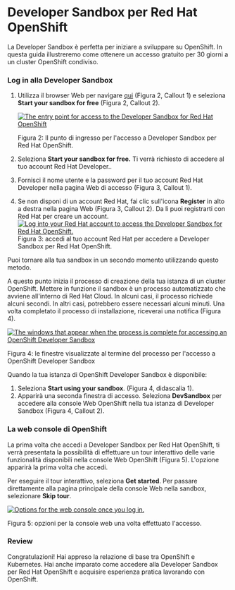 # Developer Sandbox per Red Hat OpenShift

La Developer Sandbox è perfetta per iniziare a sviluppare su OpenShift. In questa guida illustreremo come ottenere un accesso gratuito per 30 giorni a un cluster OpenShift condiviso.



### Log in alla Developer Sandbox

1. Utilizza il browser Web per navigare [qui](https://developers.redhat.com/developer-sandbox) (Figura 2, Callout 1) e seleziona **Start your sandbox for free** (Figura 2, Callout 2).

   [![The entry point for access to the Developer Sandbox for Red Hat OpenShift](https://developers.redhat.com/sites/default/files/styles/article_floated/public/foundations_1.10_fig12.png?itok=g8IOzJZK)](https://developers.redhat.com/sites/default/files/foundations_1.10_fig12.png)

   Figura 2: Il punto di ingresso per l'accesso a Developer Sandbox per Red Hat OpenShift.
   

2. Seleziona **Start your sandbox for free.** Ti verrà richiesto di accedere al tuo account Red Hat Developer..

3. Fornisci il nome utente e la password per il tuo account Red Hat Developer nella pagina Web di accesso (Figura 3, Callout 1).

4. Se non disponi di un account Red Hat, fai clic sull'icona **Register** in alto a destra nella pagina Web (Figura 3, Callout 2). Da lì puoi registrarti con Red Hat per creare un account.
   [![Log into your Red Hat account to access the Developer Sandbox for Red Hat OpenShift.](https://developers.redhat.com/sites/default/files/styles/article_floated/public/foundations_1.10_fig3.png?itok=4nvTPT8g)](https://developers.redhat.com/sites/default/files/foundations_1.10_fig3.png)
   Figura 3: accedi al tuo account Red Hat per accedere a Developer Sandbox per Red Hat OpenShift.


Puoi tornare alla tua sandbox in un secondo momento utilizzando questo metodo.

A questo punto inizia il processo di creazione della tua istanza di un cluster OpenShift. Mettere in funzione il sandbox è un processo automatizzato che avviene all'interno di Red Hat Cloud. In alcuni casi, il processo richiede alcuni secondi. In altri casi, potrebbero essere necessari alcuni minuti. Una volta completato il processo di installazione, riceverai una notifica (Figura 4).

[![The windows that appear when the process is complete for accessing an OpenShift Developer Sandbox](https://developers.redhat.com/sites/default/files/styles/article_floated/public/foundations_1.10_fig4.png?itok=w0tnwbSm)](https://developers.redhat.com/sites/default/files/foundations_1.10_fig4.png)

Figura 4: le finestre visualizzate al termine del processo per l'accesso a OpenShift Developer Sandbox

Quando la tua istanza di OpenShift Developer Sandbox è disponibile:

1. Seleziona **Start using your sandbox**. (Figura 4, didascalia 1).
2. Apparirà una seconda finestra di accesso. Seleziona **DevSandbox** per accedere alla console Web OpenShift nella tua istanza di Developer Sandbox (Figura 4, Callout 2).



### La web console di OpenShift

La prima volta che accedi a Developer Sandbox per Red Hat OpenShift, ti verrà presentata la possibilità di effettuare un tour interattivo delle varie funzionalità disponibili nella console Web OpenShift (Figura 5). L'opzione apparirà la prima volta che accedi.

Per eseguire il tour interattivo, seleziona **Get started**. Per passare direttamente alla pagina principale della console Web nella sandbox, selezionare **Skip tour**.



[![Options for the web console once you log in.](https://developers.redhat.com/sites/default/files/styles/article_floated/public/foundations_1.10_fig5.png?itok=6kiBU3XX)](https://developers.redhat.com/sites/default/files/foundations_1.10_fig5.png)

Figura 5: opzioni per la console web una volta effettuato l'accesso.



### Review

Congratulazioni! Hai appreso la relazione di base tra OpenShift e Kubernetes. Hai anche imparato come accedere alla Developer Sandbox per Red Hat OpenShift e acquisire esperienza pratica lavorando con OpenShift.
